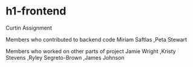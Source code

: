 # h1-frontend
Curtin Assignment

Members who contributed to backend code 
Miriam Saftlas
,Peta Stewart

Members who worked on other parts of project
Jamie Wright
,Kristy Stevens
,Ryley Segreto-Brown
,James Johnson
